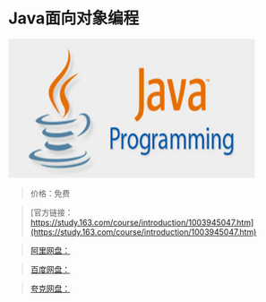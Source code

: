# Java面向对象编程

![img](../../../assets/study163/free/B3DD353AE73B8D7B410ED5148F11908E.png)

> 价格：免费

> [官方链接：https://study.163.com/course/introduction/1003945047.htm](https://study.163.com/course/introduction/1003945047.htm)

> [阿里网盘：]()

> [百度网盘：]()

> [夸克网盘：]()
